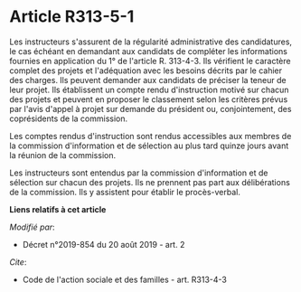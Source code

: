 # Article R313-5-1

Les instructeurs s'assurent de la régularité administrative des candidatures, le cas échéant en demandant aux candidats de
compléter les informations fournies en application du 1° de l'article R. 313-4-3. Ils vérifient le caractère complet des
projets et l'adéquation avec les besoins décrits par le cahier des charges. Ils peuvent demander aux candidats de préciser la
teneur de leur projet. Ils établissent un compte rendu d'instruction motivé sur chacun des projets et peuvent en proposer le
classement selon les critères prévus par l'avis d'appel à projet sur demande du président ou, conjointement, des coprésidents
de la commission.

Les comptes rendus d'instruction sont rendus accessibles aux membres de la commission d'information et de sélection au plus
tard quinze jours avant la réunion de la commission.

Les instructeurs sont entendus par la commission d'information et de sélection sur chacun des projets. Ils ne prennent pas
part aux délibérations de la commission. Ils y assistent pour établir le procès-verbal.

**Liens relatifs à cet article**

_Modifié par_:

  - Décret n°2019-854 du 20 août 2019 - art. 2

_Cite_:

  - Code de l'action sociale et des familles - art. R313-4-3
